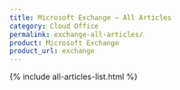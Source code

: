 ```yaml
---
title: Microsoft Exchange – All Articles
category: Cloud Office
permalink: exchange-all-articles/
product: Microsoft Exchange
product_url: exchange
---
```


{% include all-articles-list.html %}
